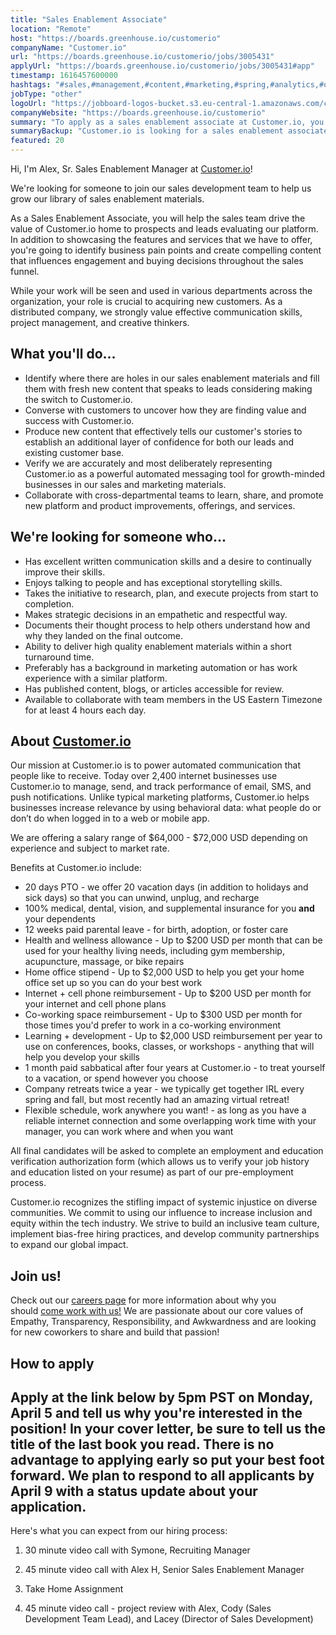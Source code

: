 ```yaml
---
title: "Sales Enablement Associate"
location: "Remote"
host: "https://boards.greenhouse.io/customerio"
companyName: "Customer.io"
url: "https://boards.greenhouse.io/customerio/jobs/3005431"
applyUrl: "https://boards.greenhouse.io/customerio/jobs/3005431#app"
timestamp: 1616457600000
hashtags: "#sales,#management,#content,#marketing,#spring,#analytics,#office"
jobType: "other"
logoUrl: "https://jobboard-logos-bucket.s3.eu-central-1.amazonaws.com/customer-io"
companyWebsite: "https://boards.greenhouse.io/customerio"
summary: "To apply as a sales enablement associate at Customer.io, you preferably need to have preferably has a background in marketing automation or has work experience with a similar platform."
summaryBackup: "Customer.io is looking for a sales enablement associate that has experience in: #sales, #management, #content."
featured: 20
---
```


Hi, I'm Alex, Sr. Sales Enablement Manager at [Customer.io](http://Customer.io)!

We're looking for someone to join our sales development team to help us grow our library of sales enablement materials.

As a Sales Enablement Associate, you will help the sales team drive the value of Customer.io home to prospects and leads evaluating our platform. In addition to showcasing the features and services that we have to offer, you're going to identify business pain points and create compelling content that influences engagement and buying decisions throughout the sales funnel.

While your work will be seen and used in various departments across the organization, your role is crucial to acquiring new customers. As a distributed company, we strongly value effective communication skills, project management, and creative thinkers.

## What you'll do...

*   Identify where there are holes in our sales enablement materials and fill them with fresh new content that speaks to leads considering making the switch to Customer.io.
*   Converse with customers to uncover how they are finding value and success with Customer.io.
*   Produce new content that effectively tells our customer's stories to establish an additional layer of confidence for both our leads and existing customer base.
*   Verify we are accurately and most deliberately representing Customer.io as a powerful automated messaging tool for growth-minded businesses in our sales and marketing materials.
*   Collaborate with cross-departmental teams to learn, share, and promote new platform and product improvements, offerings, and services.

## We're looking for someone who...

*   Has excellent written communication skills and a desire to continually improve their skills.
*   Enjoys talking to people and has exceptional storytelling skills.
*   Takes the initiative to research, plan, and execute projects from start to completion.
*   Makes strategic decisions in an empathetic and respectful way.
*   Documents their thought process to help others understand how and why they landed on the final outcome.
*   Ability to deliver high quality enablement materials within a short turnaround time.
*   Preferably has a background in marketing automation or has work experience with a similar platform.
*   Has published content, blogs, or articles accessible for review.
*   Available to collaborate with team members in the US Eastern Timezone for at least 4 hours each day.

## About [Customer.io](http://Customer.io)

Our mission at Customer.io is to power automated communication that people like to receive. Today over 2,400 internet businesses use Customer.io to manage, send, and track performance of email, SMS, and push notifications. Unlike typical marketing platforms, Customer.io helps businesses increase relevance by using behavioral data: what people do or don’t do when logged in to a web or mobile app.

We are offering a salary range of $64,000 - $72,000 USD depending on experience and subject to market rate.

Benefits at Customer.io include:

*   20 days PTO - we offer 20 vacation days (in addition to holidays and sick days) so that you can unwind, unplug, and recharge
*   100% medical, dental, vision, and supplemental insurance for you **and** your dependents
*   12 weeks paid parental leave - for birth, adoption, or foster care
*   Health and wellness allowance - Up to $200 USD per month that can be used for your healthy living needs, including gym membership, acupuncture, massage, or bike repairs
*   Home office stipend - Up to $2,000 USD to help you get your home office set up so you can do your best work
*   Internet + cell phone reimbursement - Up to $200 USD per month for your internet and cell phone plans
*   Co-working space reimbursement - Up to $300 USD per month for those times you'd prefer to work in a co-working environment
*   Learning + development - Up to $2,000 USD reimbursement per year to use on conferences, books, classes, or workshops - anything that will help you develop your skills
*   1 month paid sabbatical after four years at Customer.io - to treat yourself to a vacation, or spend however you choose
*   Company retreats twice a year - we typically get together IRL every spring and fall, but most recently had an amazing virtual retreat!
*   Flexible schedule, work anywhere you want! - as long as you have a reliable internet connection and some overlapping work time with your manager, you can work where and when you want

All final candidates will be asked to complete an employment and education verification authorization form (which allows us to verify your job history and education listed on your resume) as part of our pre-employment process.

Customer.io recognizes the stifling impact of systemic injustice on diverse communities. We commit to using our influence to increase inclusion and equity within the tech industry. We strive to build an inclusive team culture, implement bias-free hiring practices, and develop community partnerships to expand our global impact.

## Join us!

Check out our [careers page](https://customer.io/careers/) for more information about why you should [come work with us!](https://customer.io/about/) We are passionate about our core values of Empathy, Transparency, Responsibility, and Awkwardness and are looking for new coworkers to share and build that passion!

## How to apply

## Apply at the link below by 5pm PST on Monday, April 5 and tell us why you're interested in the position! In your cover letter, be sure to tell us the title of the last book you read. There is no advantage to applying early so put your best foot forward. We plan to respond to all applicants by April 9 with a status update about your application.

Here's what you can expect from our hiring process:

1.  30 minute video call with Symone, Recruiting Manager
    
2.  45 minute video call with Alex H, Senior Sales Enablement Manager
    
3.  Take Home Assignment
    
4.  45 minute video call - project review with Alex, Cody (Sales Development Team Lead), and Lacey (Director of Sales Development)
